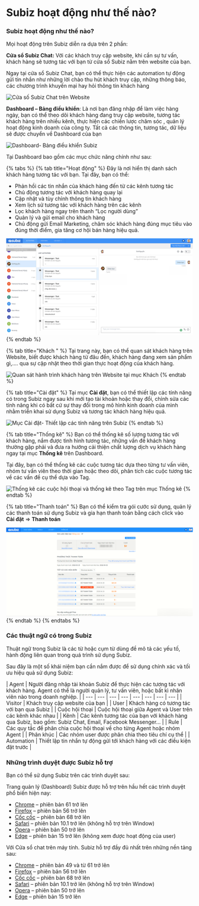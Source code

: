 # Subiz hoạt động như thế nào?

### Subiz hoạt động như thế nào?

Mọi hoạt động trên Subiz diễn ra dựa trên 2 phần:

**Cửa sổ Subiz Chat:** Với các khách truy cập website, khi cần sự tư vấn, khách hàng sẽ tương tác với bạn từ cửa sổ Subiz nằm trên website của bạn.

Ngay tại cửa sổ Subiz Chat, bạn có thể thực hiện các automation tự động gửi tin nhắn như những lời chào thu hút khách truy cập, những thông báo, các chương trình khuyến mại hay hỏi thông tin khách hàng

![C&#x1EED;a s&#x1ED1; Subiz Chat tr&#xEA;n Website](https://lh3.googleusercontent.com/7M5mGw28b_Bxw4egoojpNn7gWaNZjxlzKcEhPviQ6oGxETvtrIiVBfMWKVUmHMXcZ2fz5OLb2i05SzaR0gC6AN6gOfQWhSv-x91XFCFYPYUUyn3KJnAnaxJ9IBcIc2jfkzw12ul4)

**Dashboard – Bảng điều khiển**: Là nơi bạn đăng nhập để làm việc hàng ngày, bạn có thể theo dõi khách hàng đang truy cập website, tương tác khách hàng trên nhiều kênh, thực hiện các chiến lược chăm sóc , quản lý hoạt động kinh doanh của công ty. Tất cả các thông tin, tương tác, dữ liệu sẽ được chuyển về Dashboard của bạn

![Dashboard- B&#x1EA3;ng &#x111;i&#x1EC1;u khi&#x1EC3;n Subiz](https://lh5.googleusercontent.com/UVwvIoClWKiTqzfkJtAqsfVc0Qs6NJu3R3uUqcMpehEzho75SIWhGWMatGAoMTiAqiCkgQQJ03guoipbBQiRv5L6bjKlwv6t0FDnh1I8MlExj4_MPpsPaZuDU3Je1zlqM3BrSxDd)

Tại Dashboard bao gồm các mục chức năng chính như sau:

{% tabs %}
{% tab title="Hoạt động" %}
Đây là nơi hiển thị danh sách khách hàng tương tác với bạn. Tại đây, bạn có thể:

* Phản hồi các tin nhắn của khách hàng đến từ các kênh tương tác
* Chủ động tương tác với khách hàng quay lại
* Cập nhật và tùy chỉnh thông tin khách hàng
* Xem lịch sử tương tác với khách hàng trên các kênh
* Lọc khách hàng ngay trên thanh “Lọc người dùng” 
* Quản lý và gửi email cho khách hàng
* Chủ động gửi Email Marketing, chăm sóc khách hàng đúng mục tiêu vào đúng thời điểm, gia tăng cơ hội bán hàng hiệu quả.

![Danh s&#xE1;ch kh&#xE1;ch h&#xE0;ng t&#x1B0;&#x1A1;ng t&#xE1;c &#x111;&#x1B0;&#x1EE3;c hi&#x1EC3;n th&#x1ECB; tr&#xEA;n m&#x1EE5;c Ho&#x1EA1;t &#x111;&#x1ED9;ng](../../.gitbook/assets/subiz_messenger2.jpg)
{% endtab %}

{% tab title="Khách " %}
Tại trang này, bạn có thể quan sát khách hàng trên Website, biết được khách hàng từ đâu đến, khách hàng đang xem sản phẩm gì,.... qua sự cập nhật theo thời gian thực hoạt động của khách hàng. 

![Quan s&#xE1;t h&#xE0;nh tr&#xEC;nh kh&#xE1;ch h&#xE0;ng tr&#xEA;n Website t&#x1EA1;i m&#x1EE5;c Kh&#xE1;ch](https://lh5.googleusercontent.com/GR26TxtguDwlfd8xKzQs8bDcfx3XvTH30bsHvZgQH7Q-gUwKh0ee-3ZNSfqxdC3gkSqts2P1L7DyE-QEEVXUDT2tCAWKKDZNB6WRD0ymcdRmtQV9Zlib-hC0U1XZwKWOO9GA7xC2)
{% endtab %}

{% tab title="Cài đặt" %}
Tại mục **Cài đặt**, bạn có thể thiết lập các tính năng có trong Subiz ngay sau khi mới tạo tài khoản hoặc thay đổi, chỉnh sửa các tính năng khi có bất cứ sự thay đổi trong mô hình kinh doanh của mình nhằm triển khai sử dụng Subiz và tương tác khách hàng hiệu quả.

![M&#x1EE5;c C&#xE0;i &#x111;&#x1EB7;t- Thi&#x1EBF;t l&#x1EAD;p c&#xE1;c t&#xED;nh n&#x103;ng tr&#xEA;n Subiz](https://lh6.googleusercontent.com/Uo2dVWCRoOgzHGERvhgv05Hx4tZAdGRawKJCM1_ksp4yxFNJC5bVdsvLehvqcQnRqguZP6R4eLwDs29_jtE5VMPhGjRTNi1arU2g5gpwlUEpt-JQEk9sHMeTw3VR4SRAi5ie_RP-)
{% endtab %}

{% tab title="Thống kê" %}
Bạn có thể thống kê số lượng tương tác với khách hàng, nắm được tình hình tương tác, những vấn đề khách hàng thường gặp phải và đưa ra hướng cải thiện chất lượng dịch vụ khách hàng ngay tại mục **Thống kê** trên Dashboard. 

Tại đây, bạn có thể thống kê các cuộc tương tác dựa theo từng tư vấn viên, nhóm tư vấn viên theo thời gian hoặc theo dõi, phân tích các cuộc tương tác về các vấn đề cụ thể dựa vào Tag.

![Th&#x1ED1;ng k&#xEA; c&#xE1;c cu&#x1ED9;c h&#x1ED9;i tho&#x1EA1;i v&#xE0; th&#x1ED1;ng k&#xEA; theo Tag tr&#xEA;n m&#x1EE5;c Th&#x1ED1;ng k&#xEA;](https://lh5.googleusercontent.com/aDTSDiWS14Qtu8D2mMVN0eg2ku3TTXpDya7Jfn2npzU7jJEmGOQZMoSyPQWDcGkNdLycu7P0mdarOKr1shpKb1nwslpbALXrEbZPt-2lRWIchX0anDUNRM5PcTj1Q_eH0POz4OpR)
{% endtab %}

{% tab title="Thanh toán" %}
Bạn có thể kiểm tra gói cước sử dụng, quản lý các thanh toán sử dụng Subiz và gia hạn thanh toán bằng cách click vào **Cài đặt** =&gt; **Thanh toán**

![Qu&#x1EA3;n l&#xFD; v&#xE0; gia h&#x1EA1;n g&#xF3;i c&#x1B0;&#x1EDB;c s&#x1EED; d&#x1EE5;ng t&#x1EA1;i m&#x1EE5;c Thanh to&#xE1;n](../../.gitbook/assets/screenshot_48.png)
{% endtab %}
{% endtabs %}

### **Các thuật ngữ có trong Subiz**

Thuật ngữ trong Subiz là các từ hoặc cụm từ dùng đề mô tả các yếu tố, hành động liên quan trong quá trình sử dụng Subiz.

Sau đây là một số khái niệm bạn cần nắm được để sử dụng chính xác và tối ưu hiệu quả sử dụng Subiz:

| Agent | Người đăng nhập tài khoản Subiz để thực hiện các tương tác với khách hàng. Agent có thể là người quản lý, tư vấn viên, hoặc bất kì nhân viên nào trong doanh nghiệp. |
| --- | --- | --- | --- | --- | --- | --- | --- |
| Visitor | Khách truy cập website của bạn |
| User | Khách  hàng có tương tác với bạn qua Subiz |
| Cuộc hội thoại | Cuộc hội thoại giữa Agent và User trên các kênh khác nhau |
| Kênh | Các kênh tương tác của bạn với khách hàng qua Subiz, bao gồm: Subiz Chat, Email, Facebook Messenger… |
| Rule | Các quy tắc để phân chia cuộc hội thoại về cho từng Agent hoặc nhóm Agent |
| Phân khúc | Các nhóm user được phân chia theo tiêu chí cụ thể |
| Automation | Thiết lập tin nhắn tự động gửi tới khách hàng với các điều kiện đặt trước |

### Những trình duyệt được Subiz hỗ trợ

Bạn có thể sử dụng Subiz trên các trình duyệt sau:

Trang quản lý \(Dashboard\) Subiz được hỗ trợ trên hầu hết các trình duyệt phổ biến hiện nay:

* ​[Chrome](http://www.google.com/chrome/) – phiên bản 61 trở lên
* ​[Firefox](http://www.firefox.com/) – phiên bản 56 trở lên
* ​[Cốc cốc](https://coccoc.com/vi/en) – phiên bản 68 trở lên
* ​[Safari](http://www.apple.com/safari/) – phiên bản 10.1 trở lên \(không hỗ trợ trên Window\)
* ​[Opera](https://www.opera.com/) – phiên bản 50 trở lên
* ​[Edge](https://www.microsoft.com/en-us/windows/microsoft-edge) – phiên bản 15 trở lên \(không xem được hoạt động của user\)

Với Cửa sổ chat trên máy tính. Subiz hỗ trợ đầy đủ nhất trên những nền tảng sau:

* ​[Chrome](http://www.google.com/chrome/) – phiên bản 49 và từ 61 trở lên
* ​[Firefox](http://www.firefox.com/) – phiên bản 56 trở lên
* ​[Cốc cốc](https://coccoc.com/vi/en) – phiên bản 68 trở lên
* ​[Safari](http://www.apple.com/safari/) – phiên bản 10.1 trở lên \(không hỗ trợ trên Window\)
* ​[Opera](https://www.opera.com/) – phiên bản 50 trở lên
* ​[Edge](https://www.microsoft.com/en-us/windows/microsoft-edge) – phiên bản 15 trở lên

